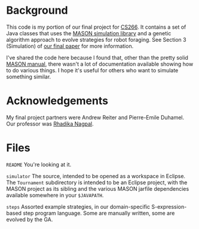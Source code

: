 Background
==========

This code is my portion of our final project for [CS266](http://www.eecs.harvard.edu/ssr/teaching/cs266/). It contains a set of Java classes that uses the [MASON simulation library](http://cs.gmu.edu/~eclab/projects/mason/ "MASON Multiagent Simulation Toolkit") and a genetic algorithm approach to evolve strategies for robot foraging. See Section 3 (Simulation) of [our final paper](http://www.ultranurd.net/robots/cs266/report.pdf) for more information.

I've shared the code here because I found that, other than the pretty solid [MASON manual](http://cs.gmu.edu/~eclab/projects/mason/manual.pdf), there wasn't a lot of documentation available showing how to do various things. I hope it's useful for others who want to simulate something similar.

Acknowledgements
================

My final project partners were Andrew Reiter and Pierre-Emile Duhamel. Our professor was [Rhadika Nagpal](http://www.eecs.harvard.edu/~rad/).

Files
=====

`README`
  You're looking at it.

`simulator`
  The source, intended to be opened as a workspace in Eclipse. The `Tournament` subdirectory is intended to be an Eclipse project, with the MASON project as its sibling and the various MASON jarfile dependencies available somewhere in your `$JAVAPATH`.

`steps`
  Assorted example strategies, in our domain-specific S-expression-based step program language. Some are manually written, some are evolved by the GA.